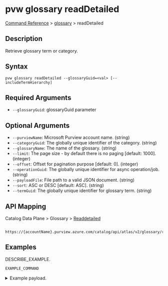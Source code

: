 # pvw glossary readDetailed
[Command Reference](../../../README.md#command-reference) > [glossary](./main.md) > readDetailed

## Description
Retrieve glossary term or category.

## Syntax
```
pvw glossary readDetailed --glossaryGuid=<val> [--includeTermHierarchy]
```

## Required Arguments
- `--glossaryGuid`: glossaryGuid parameter

## Optional Arguments
- `--purviewName`: Microsoft Purview account name. (string)
- `--categoryGuid`: The globally unique identifier of the category. (string)
- `--glossaryName`: The name of the glossary. (string)
- `--limit`: The page size - by default there is no paging [default: 1000]. (integer)
- `--offset`: Offset for pagination purpose [default: 0]. (integer)
- `--operationGuid`: The globally unique identifier for async operation/job. (string)
- `--payloadFile`: File path to a valid JSON document. (string)
- `--sort`: ASC or DESC [default: ASC]. (string)
- `--termGuid`: The globally unique identifier for glossary term. (string)

## API Mapping
Catalog Data Plane > Glossary > [Readdetailed]()
```
 https://{accountName}.purview.azure.com/catalog/api/atlas/v2/glossary/readDetailed
```

## Examples
DESCRIBE_EXAMPLE.
```powershell
EXAMPLE_COMMAND
```
<details><summary>Example payload.</summary>
<p>

```json
PASTE_JSON_HERE
```
</p>
</details>